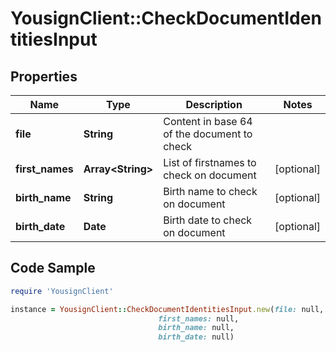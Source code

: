 # YousignClient::CheckDocumentIdentitiesInput

## Properties

Name | Type | Description | Notes
------------ | ------------- | ------------- | -------------
**file** | **String** | Content in base 64 of the document to check | 
**first_names** | **Array&lt;String&gt;** | List of firstnames to check on document | [optional] 
**birth_name** | **String** | Birth name to check on document | [optional] 
**birth_date** | **Date** | Birth date to check on document | [optional] 

## Code Sample

```ruby
require 'YousignClient'

instance = YousignClient::CheckDocumentIdentitiesInput.new(file: null,
                                 first_names: null,
                                 birth_name: null,
                                 birth_date: null)
```


